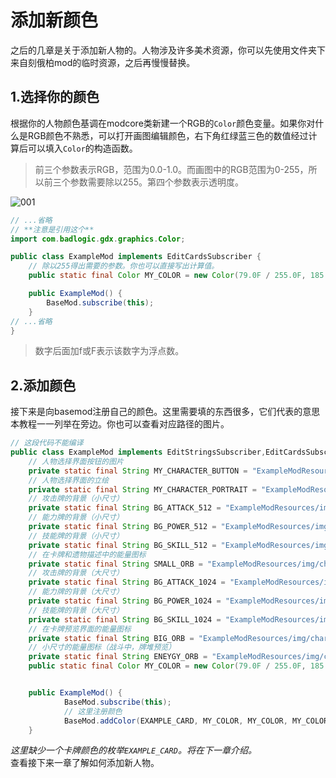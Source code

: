 # 添加新颜色

之后的几章是关于添加新人物的。人物涉及许多美术资源，你可以先使用文件夹下来自刻俄柏mod的临时资源，之后再慢慢替换。

## 1.选择你的颜色
根据你的人物颜色基调在modcore类新建一个RGB的`Color`颜色变量。如果你对什么是RGB颜色不熟悉，可以打开画图编辑颜色，右下角红绿蓝三色的数值经过计算后可以填入`Color`的构造函数。

> 前三个参数表示RGB，范围为0.0-1.0。而画图中的RGB范围为0-255，所以前三个参数需要除以255。第四个参数表示透明度。

![001](https://i.loli.net/2021/11/12/Y9oB4upTDtLblyk.png)

```java
// ...省略
// **注意是引用这个**
import com.badlogic.gdx.graphics.Color;

public class ExampleMod implements EditCardsSubscriber {
    // 除以255得出需要的参数。你也可以直接写出计算值。
    public static final Color MY_COLOR = new Color(79.0F / 255.0F, 185.0F / 255.0F, 9.0F / 255.0F, 1.0F);

    public ExampleMod() {
        BaseMod.subscribe(this);
    }
// ...省略
}

```
> 数字后面加f或F表示该数字为浮点数。<br>


## 2.添加颜色
接下来是向basemod注册自己的颜色。这里需要填的东西很多，它们代表的意思本教程一一列举在旁边。你也可以查看对应路径的图片。

```java
// 这段代码不能编译
public class ExampleMod implements EditStringsSubscriber,EditCardsSubscriber {
    // 人物选择界面按钮的图片
    private static final String MY_CHARACTER_BUTTON = "ExampleModResources/img/char/Character_Button.png";
    // 人物选择界面的立绘
    private static final String MY_CHARACTER_PORTRAIT = "ExampleModResources/img/char/Character_Portrait.png";
    // 攻击牌的背景（小尺寸）
    private static final String BG_ATTACK_512 = "ExampleModResources/img/512/bg_attack_512.png";
    // 能力牌的背景（小尺寸）
    private static final String BG_POWER_512 = "ExampleModResources/img/512/bg_power_512.png";
    // 技能牌的背景（小尺寸）
    private static final String BG_SKILL_512 = "ExampleModResources/img/512/bg_skill_512.png";
    // 在卡牌和遗物描述中的能量图标
    private static final String SMALL_ORB = "ExampleModResources/img/char/small_orb.png";
    // 攻击牌的背景（大尺寸）
    private static final String BG_ATTACK_1024 = "ExampleModResources/img/1024/bg_attack.png";
    // 能力牌的背景（大尺寸）
    private static final String BG_POWER_1024 = "ExampleModResources/img/1024/bg_power.png";
    // 技能牌的背景（大尺寸）
    private static final String BG_SKILL_1024 = "ExampleModResources/img/1024/bg_skill.png";
    // 在卡牌预览界面的能量图标
    private static final String BIG_ORB = "ExampleModResources/img/char/card_orb.png";
    // 小尺寸的能量图标（战斗中，牌堆预览）
    private static final String ENEYGY_ORB = "ExampleModResources/img/char/cost_orb.png";
    public static final Color MY_COLOR = new Color(79.0F / 255.0F, 185.0F / 255.0F, 9.0F / 255.0F, 1.0F);


    public ExampleMod() {
            BaseMod.subscribe(this);
            // 这里注册颜色
            BaseMod.addColor(EXAMPLE_CARD, MY_COLOR, MY_COLOR, MY_COLOR, MY_COLOR, MY_COLOR, MY_COLOR, MY_COLOR,BG_ATTACK_512,BG_SKILL_512,BG_POWER_512,ENEYGY_ORB,BG_ATTACK_1024,BG_SKILL_1024,BG_POWER_1024,BIG_ORB,SMALL_ORB);
    }
```
*这里缺少一个卡牌颜色的枚举`EXAMPLE_CARD`。将在下一章介绍。*<br>
查看接下来一章了解如何添加新人物。